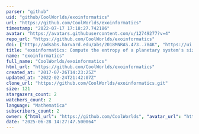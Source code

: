 ```yaml
---
parser: "github"
uid: "github/CoolWorlds/exoinformatics"
url: "https://github.com/CoolWorlds/exoinformatics"
timestamp: "2022-07-17 17:18:27.742186"
avatar: "https://avatars.githubusercontent.com/u/12749277?v=4"
repo_url: "https://github.com/CoolWorlds/exoinformatics"
doi: ["http://adsabs.harvard.edu/abs/2018MNRAS.473..784K", "https://ui.adsabs.harvard.edu/abs/2018ascl.soft06020K/abstract"]
title: "exoinformatics: Compute the entropy of a planetary system's size-ordering"
name: "exoinformatics"
full_name: "CoolWorlds/exoinformatics"
html_url: "https://github.com/CoolWorlds/exoinformatics"
created_at: "2017-07-26T14:23:25Z"
updated_at: "2022-02-24T21:42:07Z"
clone_url: "https://github.com/CoolWorlds/exoinformatics.git"
size: 121
stargazers_count: 2
watchers_count: 2
language: "Mathematica"
subscribers_count: 2
owner: {"html_url": "https://github.com/CoolWorlds", "avatar_url": "https://avatars.githubusercontent.com/u/12749277?v=4", "login": "CoolWorlds", "type": "Organization"}
date: "2025-06-28 14:27:47.500064"
---
```

